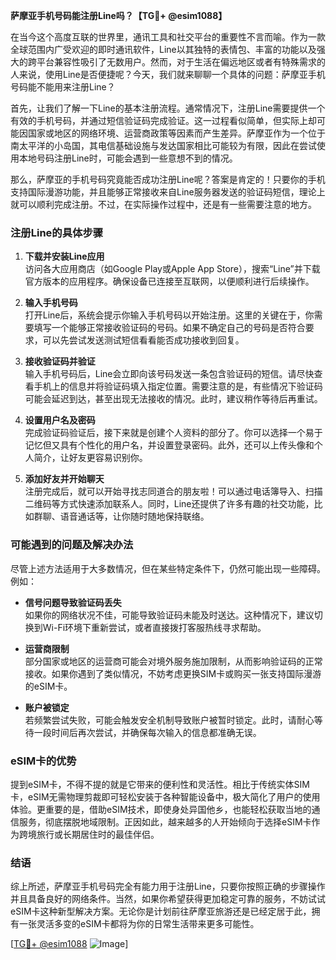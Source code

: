 **萨摩亚手机号码能注册Line吗？【TG💪+ @esim1088】**

在当今这个高度互联的世界里，通讯工具和社交平台的重要性不言而喻。作为一款全球范围内广受欢迎的即时通讯软件，Line以其独特的表情包、丰富的功能以及强大的跨平台兼容性吸引了无数用户。然而，对于生活在偏远地区或者有特殊需求的人来说，使用Line是否便捷呢？今天，我们就来聊聊一个具体的问题：萨摩亚手机号码能不能用来注册Line？

首先，让我们了解一下Line的基本注册流程。通常情况下，注册Line需要提供一个有效的手机号码，并通过短信验证码完成验证。这一过程看似简单，但实际上却可能因国家或地区的网络环境、运营商政策等因素而产生差异。萨摩亚作为一个位于南太平洋的小岛国，其电信基础设施与发达国家相比可能较为有限，因此在尝试使用本地号码注册Line时，可能会遇到一些意想不到的情况。

那么，萨摩亚的手机号码究竟能否成功注册Line呢？答案是肯定的！只要你的手机支持国际漫游功能，并且能够正常接收来自Line服务器发送的验证码短信，理论上就可以顺利完成注册。不过，在实际操作过程中，还是有一些需要注意的地方。

### 注册Line的具体步骤

1. **下载并安装Line应用**  
   访问各大应用商店（如Google Play或Apple App Store），搜索“Line”并下载官方版本的应用程序。确保设备已连接至互联网，以便顺利进行后续操作。

2. **输入手机号码**  
   打开Line后，系统会提示你输入手机号码以开始注册。这里的关键在于，你需要填写一个能够正常接收验证码的号码。如果不确定自己的号码是否符合要求，可以先尝试发送测试短信看看能否成功接收到回复。

3. **接收验证码并验证**  
   输入手机号码后，Line会立即向该号码发送一条包含验证码的短信。请尽快查看手机上的信息并将验证码填入指定位置。需要注意的是，有些情况下验证码可能会延迟到达，甚至出现无法接收的情况。此时，建议稍作等待后再重试。

4. **设置用户名及密码**  
   完成验证码验证后，接下来就是创建个人资料的部分了。你可以选择一个易于记忆但又具有个性化的用户名，并设置登录密码。此外，还可以上传头像和个人简介，让好友更容易识别你。

5. **添加好友并开始聊天**  
   注册完成后，就可以开始寻找志同道合的朋友啦！可以通过电话簿导入、扫描二维码等方式快速添加联系人。同时，Line还提供了许多有趣的社交功能，比如群聊、语音通话等，让你随时随地保持联络。

### 可能遇到的问题及解决办法

尽管上述方法适用于大多数情况，但在某些特定条件下，仍然可能出现一些障碍。例如：

- **信号问题导致验证码丢失**  
  如果你的网络状况不佳，可能导致验证码未能及时送达。这种情况下，建议切换到Wi-Fi环境下重新尝试，或者直接拨打客服热线寻求帮助。

- **运营商限制**  
  部分国家或地区的运营商可能会对境外服务施加限制，从而影响验证码的正常接收。如果你遇到了类似情况，不妨考虑更换SIM卡或购买一张支持国际漫游的eSIM卡。

- **账户被锁定**  
  若频繁尝试失败，可能会触发安全机制导致账户被暂时锁定。此时，请耐心等待一段时间后再次尝试，并确保每次输入的信息都准确无误。

### eSIM卡的优势

提到eSIM卡，不得不提的就是它带来的便利性和灵活性。相比于传统实体SIM卡，eSIM无需物理剪裁即可轻松安装于各种智能设备中，极大简化了用户的使用体验。更重要的是，借助eSIM技术，即使身处异国他乡，也能轻松获取当地的通信服务，彻底摆脱地域限制。正因如此，越来越多的人开始倾向于选择eSIM卡作为跨境旅行或长期居住时的最佳伴侣。

### 结语

综上所述，萨摩亚手机号码完全有能力用于注册Line，只要你按照正确的步骤操作并且具备良好的网络条件。当然，如果你希望获得更加稳定可靠的服务，不妨试试eSIM卡这种新型解决方案。无论你是计划前往萨摩亚旅游还是已经定居于此，拥有一张灵活多变的eSIM卡都将为你的日常生活带来更多可能性。

[[TG💪+ @esim1088](https://t.me/s/esim1088) ![Image](https://i.postimg.cc/4NQfJmqS/Snipaste-2025-05-13-00-14-12.png)]